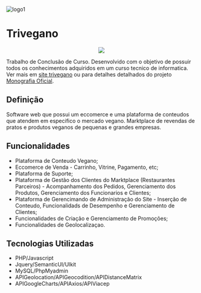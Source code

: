 
![logo1](https://user-images.githubusercontent.com/82421542/195415113-352ce31c-223b-424c-9208-23f1fa63f911.png)

# Trivegano


<p align="center">
   <img src="http://img.shields.io/static/v1?label=STATUS&message=EM%20DESENVOLVIMENTO&color=RED&style=for-the-badge" #vitrinedev/>
</p>

<h> <h>

Trabalho de Conclusão de Curso.
Desenvolvido com o objetivo de possuir todos os conhecimentos adquiridos em um curso tecnico de informatica. Ver mais em [site trivegano](https://trivegano.rf.gd) ou para detalhes detalhados do projeto [Monografia Oficial](https://drive.google.com/file/d/1JNAOHTs2U__Ex6btt2pcNiTH7cclL10B/view?usp=sharing](https://drive.google.com/file/d/1m7P9N9xOK58KAyYMH7GHIhMj5GU52_uF/view?usp=sharing)).

## Definição

  Software web que possui um eccomerce e uma plataforma de conteudos que atendem em especifico o mercado vegano. Marktplace de revendas de pratos e produtos veganos de pequenas e grandes empresas.

## Funcionalidades

- Plataforma de Conteudo Vegano;
- Eccomerce de Venda - Carrinho, Vitrine, Pagamento, etc;
- Plataforma de Suporte;
- Plataforma de Gestão dos Clientes do Marktplace (Restaurantes Parceiros) - Acompanhamento dos Pedidos, Gerenciamento dos Produtos, Gerenciamento dos Funcionarios e Clientes;
- Plataforma de Gerencimando de Administração do Site - Inserção de Conteudo, Funcionalidads de Desempenho e Gerenciamento de Clientes;
- Funcionalidades de Criação e Gerenciamento de Promoções;
- Funcionalidades de Geolocalizaçao.

## Tecnologias Utilizadas
- PHP/Javascript
- Jquery/SemanticUI/Ulkit
- MySQL/PhpMyadmin
- APIGeolocation/APIGeocodition/APIDistanceMatrix
- APIGoogleCharts/APIAxios/APIViacep
